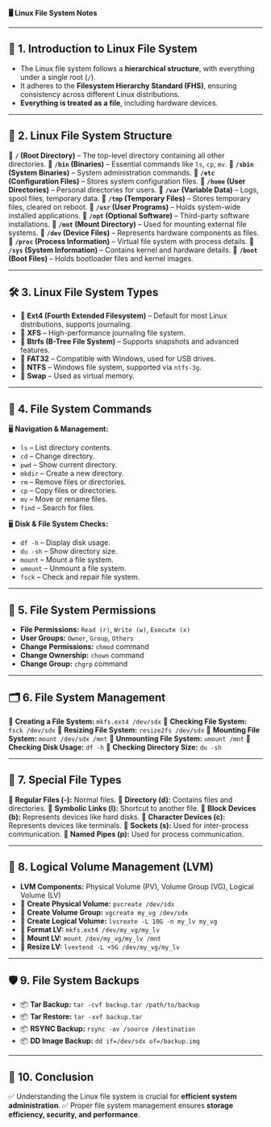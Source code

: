 **🖥️ Linux File System Notes**

---

## 📌 1. Introduction to Linux File System
- The Linux file system follows a **hierarchical structure**, with everything under a single root (`/`).
- It adheres to the **Filesystem Hierarchy Standard (FHS)**, ensuring consistency across different Linux distributions.
- **Everything is treated as a file**, including hardware devices.

---

## 📂 2. Linux File System Structure
📁 **`/` (Root Directory)** – The top-level directory containing all other directories.
📁 **`/bin` (Binaries)** – Essential commands like `ls`, `cp`, `mv`.
📁 **`/sbin` (System Binaries)** – System administration commands.
📁 **`/etc` (Configuration Files)** – Stores system configuration files.
📁 **`/home` (User Directories)** – Personal directories for users.
📁 **`/var` (Variable Data)** – Logs, spool files, temporary data.
📁 **`/tmp` (Temporary Files)** – Stores temporary files, cleared on reboot.
📁 **`/usr` (User Programs)** – Holds system-wide installed applications.
📁 **`/opt` (Optional Software)** – Third-party software installations.
📁 **`/mnt` (Mount Directory)** – Used for mounting external file systems.
📁 **`/dev` (Device Files)** – Represents hardware components as files.
📁 **`/proc` (Process Information)** – Virtual file system with process details.
📁 **`/sys` (System Information)** – Contains kernel and hardware details.
📁 **`/boot` (Boot Files)** – Holds bootloader files and kernel images.

---

## 🛠️ 3. Linux File System Types
- 🔹 **Ext4 (Fourth Extended Filesystem)** – Default for most Linux distributions, supports journaling.
- 🔹 **XFS** – High-performance journaling file system.
- 🔹 **Btrfs (B-Tree File System)** – Supports snapshots and advanced features.
- 🔹 **FAT32** – Compatible with Windows, used for USB drives.
- 🔹 **NTFS** – Windows file system, supported via `ntfs-3g`.
- 🔹 **Swap** – Used as virtual memory.

---

## 📜 4. File System Commands
🖥️ **Navigation & Management:**
- `ls` – List directory contents.
- `cd` – Change directory.
- `pwd` – Show current directory.
- `mkdir` – Create a new directory.
- `rm` – Remove files or directories.
- `cp` – Copy files or directories.
- `mv` – Move or rename files.
- `find` – Search for files.

🖥️ **Disk & File System Checks:**
- `df -h` – Display disk usage.
- `du -sh` – Show directory size.
- `mount` – Mount a file system.
- `umount` – Unmount a file system.
- `fsck` – Check and repair file system.

---

## 🔑 5. File System Permissions
- **File Permissions:** `Read (r)`, `Write (w)`, `Execute (x)`
- **User Groups:** `Owner`, `Group`, `Others`
- **Change Permissions:** `chmod` command
- **Change Ownership:** `chown` command
- **Change Group:** `chgrp` command

---

## 🗂️ 6. File System Management
🔹 **Creating a File System:** `mkfs.ext4 /dev/sdx`
🔹 **Checking File System:** `fsck /dev/sdx`
🔹 **Resizing File System:** `resize2fs /dev/sdx`
🔹 **Mounting File System:** `mount /dev/sdx /mnt`
🔹 **Unmounting File System:** `umount /mnt`
🔹 **Checking Disk Usage:** `df -h`
🔹 **Checking Directory Size:** `du -sh`

---

## 📑 7. Special File Types
📂 **Regular Files (-):** Normal files.
📂 **Directory (d):** Contains files and directories.
📂 **Symbolic Links (l):** Shortcut to another file.
📂 **Block Devices (b):** Represents devices like hard disks.
📂 **Character Devices (c):** Represents devices like terminals.
📂 **Sockets (s):** Used for inter-process communication.
📂 **Named Pipes (p):** Used for process communication.

---

## 📌 8. Logical Volume Management (LVM)
- **LVM Components:** Physical Volume (PV), Volume Group (VG), Logical Volume (LV)
- 🔹 **Create Physical Volume:** `pvcreate /dev/sdx`
- 🔹 **Create Volume Group:** `vgcreate my_vg /dev/sdx`
- 🔹 **Create Logical Volume:** `lvcreate -L 10G -n my_lv my_vg`
- 🔹 **Format LV:** `mkfs.ext4 /dev/my_vg/my_lv`
- 🔹 **Mount LV:** `mount /dev/my_vg/my_lv /mnt`
- 🔹 **Resize LV:** `lvextend -L +5G /dev/my_vg/my_lv`

---

## 🛡️ 9. File System Backups
- 📦 **Tar Backup:** `tar -cvf backup.tar /path/to/backup`
- 📦 **Tar Restore:** `tar -xvf backup.tar`
- 📦 **RSYNC Backup:** `rsync -av /source /destination`
- 📦 **DD Image Backup:** `dd if=/dev/sdx of=/backup.img`

---

## 🎯 10. Conclusion
✅ Understanding the Linux file system is crucial for **efficient system administration**.
✅ Proper file system management ensures **storage efficiency, security, and performance**.

